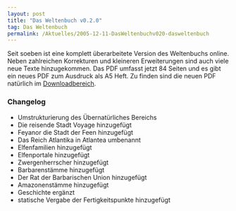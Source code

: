 ```yaml
---
layout: post
title: "Das Weltenbuch v0.2.0"
tag: Das Weltenbuch
permalink: /Aktuelles/2005-12-11-DasWeltenbuchv020-dasweltenbuch
---
```


Seit soeben ist eine komplett überarbeitete Version des Weltenbuchs online. Neben zahlreichen Korrekturen und kleineren Erweiterungen sind auch viele neue Texte hinzugekommen. Das PDF umfasst jetzt 84 Seiten und es gibt ein neues PDF zum Ausdruck als A5 Heft. Zu finden sind die neuen PDF natürlich im [Downloadbereich](https://dasweltenbuch.jcgames.de/Publikationen/).

### Changelog

- Umstrukturierung des Übernatürliches Bereichs
- Die reisende Stadt Voyage hinzugefügt
- Feyanor die Stadt der Feen hinzugefügt
- Das Reich Atlantika in Atlantea umbenannt
- Elfenfamilien hinzugefügt
- Elfenportale hinzugefügt
- Zwergenherrscher hinzugefügt
- Barbarenstämme hinzugefügt
- Der Rat der Barbarischen Union hinzugefügt
- Amazonenstämme hinzugefügt
- Geschichte ergänzt
- statische Vergabe der Fertigkeitspunkte hinzugefügt



